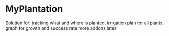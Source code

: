# MyPlantation
Solution for: tracking what and where is planted, irrigation plan for all plants, graph for growth and success rate more addons later
